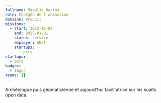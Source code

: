 ```yaml
---
fullname: Magalie Dartus
role: Chargée de l'animation
domaine: Produit
missions:
  - start: 2022-11-02
    end: 2025-01-01
    status: service
    employer: ANCT
    startups:
      - pcrs
startups:
  - pcrs
badges:
  - segur
teams: []
---
```

Archéologue puis géomaticienne et aujourd'hui facilitatrice sur les sujets open data.